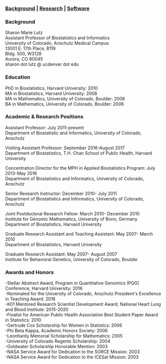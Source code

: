 ### [Background](https://SharonLutz.github.io)  | [Research](https://SharonLutz.github.io/research) | [Software](https://SharonLutz.github.io/software)

### Background
Sharon Marie Lutz  
Assistant Professor of Biostatistics and Informatics  
University of Colorado, Anschutz Medical Campus  
13001 E. 17th Place, B119  
Bldg. 500, W3128  
Aurora, CO 80045 <br>
sharon dot lutz @ ucdenver dot edu

### Education
PhD in Biostatistics, Harvard University: 2010<br>
MA in Biostatistics, Harvard University: 2008<br>
MA in Mathematics, University of Colorado, Boulder: 2006<br>
BA in Mathematics, University of Colorado, Boulder: 2006

### Academic & Research Positions
Assistant Professor: July 2011-present<br>
Department of Biostatistic and Informatics, University of Colorado, Anschutz

Visiting Assistant Professor: September 2016-August 2017<br>
Department of Biostatistics, T.H. Chan School of Public Health, Harvard University

Concentration Director for the MPH in Applied Biostatistics Program: July 2013-May 2016<br>
Department of Biostatistics and Informatics, University of Colorado, Anschutz

Senior Research Instructor: December 2010- July 2011<br>
Department of Biostatistics and Informatics, University of Colorado, Anschutz

Joint Postdoctoral Research Fellow: March 2010- December 2010<br>
Institute for Genomic Mathematics, University of Bonn, Germany<br>
Department of Biostatistics, Harvard University

Graduate Research Assistant and Teaching Assistant: May 2007- March 2010<br>
Department of Biostatistics, Harvard University

Graduate Research Assistant: May 2007- August 2007<br>
Institute for Behavioral Genetics, University of Colorado, Boulder

### Awards and Honors
-Stellar Abstract Award, Program in Quantitative Genomics (PQG) Conference, Harvard University: 2016<br>
-Nominated for the University of Colorado, Anschutz President's Excellence in Teaching Award: 2016<br>
-K01 Mentored Research Scientist Development Award, National Heart Lung and Blood Institute: 2015-2020<br>
-Finalist for American Public Health Association Best Student Paper Award in Statistics: 2010<br>
-Gertrude Cox Scholarship for Women in Statistics: 2006<br>
-Phi Beta Kappa, Academic Honors Society: 2006<br>
-Leonhardy Memorial Scholarship for Mathematics: 2005<br> 
-University of Colorado Regents Scholarship: 2004  
-Goldwater Scholarship Honorable Mention: 2003<br>
-NASA Service Award for Dedication to the SORCE Mission: 2003<br>
-NASA Service Award for Dedication to the ICESat Mission: 2003
